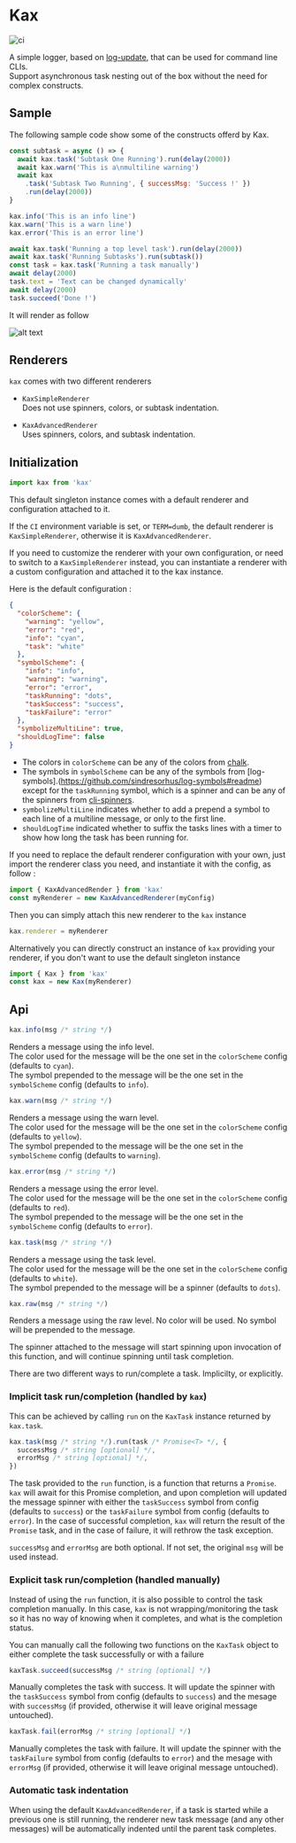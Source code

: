 # Kax

![ci][1]

A simple logger, based on [log-update](https://github.com/sindresorhus/log-update/issues), that can be used for command line CLIs.  
Support asynchronous task nesting out of the box without the need for complex constructs.

## Sample

The following sample code show some of the constructs offerd by Kax.

```js
const subtask = async () => {
  await kax.task('Subtask One Running').run(delay(2000))
  await kax.warn('This is a\nmultiline warning')
  await kax
    .task('Subtask Two Running', { successMsg: 'Success !' })
    .run(delay(2000))
}

kax.info('This is an info line')
kax.warn('This is a warn line')
kax.error('This is an error line')

await kax.task('Running a top level task').run(delay(2000))
await kax.task('Running Subtasks').run(subtask())
const task = kax.task('Running a task manually')
await delay(2000)
task.text = 'Text can be changed dynamically'
await delay(2000)
task.succeed('Done !')
```

It will render as follow

![alt text](media/sample.gif)

## Renderers

`kax` comes with two different renderers

- `KaxSimpleRenderer`\
Does not use spinners, colors, or subtask indentation.

- `KaxAdvancedRenderer`\
Uses spinners, colors, and subtask indentation.

## Initialization

```js
import kax from 'kax'
```

This default singleton instance comes with a default renderer and configuration attached to it.

If the `CI` environment variable is set, or `TERM=dumb`, the default renderer
is `KaxSimpleRenderer`, otherwise it is `KaxAdvancedRenderer`.

If you need to customize the renderer with your own configuration, or need to switch to a `KaxSimpleRenderer` instead, you can instantiate a renderer with a custom configuration and attached it to the kax instance.

Here is the default configuration :

```json
{
  "colorScheme": {
    "warning": "yellow",
    "error": "red",
    "info": "cyan",
    "task": "white"
  },
  "symbolScheme": {
    "info": "info",
    "warning": "warning",
    "error": "error",
    "taskRunning": "dots",
    "taskSuccess": "success",
    "taskFailure": "error"
  },
  "symbolizeMultiLine": true,
  "shouldLogTime": false
}
```

- The colors in `colorScheme` can be any of the colors from [chalk](https://www.npmjs.com/package/chalk).
- The symbols in `symbolScheme` can be any of the symbols from [log-symbols].(https://github.com/sindresorhus/log-symbols#readme) except for the `taskRunning` symbol, which is a spinner and can be any of the spinners from [cli-spinners](https://github.com/sindresorhus/cli-spinners#readme).
- `symbolizeMultiLine` indicates whether to add a prepend a symbol to each line of a multiline message, or only to the first line.
- `shouldLogTime` indicated whether to suffix the tasks lines with a timer to show how long the task has been running for.

If you need to replace the default renderer configuration with your own, just import the renderer class you need, and instantiate it with the config, as follow :

```js
import { KaxAdvancedRender } from 'kax'
const myRenderer = new KaxAdvancedRenderer(myConfig)
```

Then you can simply attach this new renderer to the `kax` instance

```js
kax.renderer = myRenderer
```

Alternatively you can directly construct an instance of `kax` providing your renderer, if you don't want to use the default singleton instance

```js
import { Kax } from 'kax'
const kax = new Kax(myRenderer)
```

## Api

```js
kax.info(msg /* string */)
```

Renders a message using the info level.  
The color used for the message will be the one set in the `colorScheme` config (defaults to `cyan`).  
The symbol prepended to the message will be the one set in the `symbolScheme` config (defaults to `info`).

```js
kax.warn(msg /* string */)
```

Renders a message using the warn level.  
The color used for the message will be the one set in the `colorScheme` config (defaults to `yellow`).  
The symbol prepended to the message will be the one set in the `symbolScheme` config (defaults to `warning`).

```js
kax.error(msg /* string */)
```

Renders a message using the error level.  
The color used for the message will be the one set in the `colorScheme` config (defaults to `red`).  
The symbol prepended to the message will be the one set in the `symbolScheme` config (defaults to `error`).

```js
kax.task(msg /* string */)
```

Renders a message using the task level.  
The color used for the message will be the one set in the `colorScheme` config (defaults to `white`).  
The symbol prepended to the message will be a spinner (defaults to `dots`).

```js
kax.raw(msg /* string */)
```

Renders a message using the raw level.
No color will be used.
No symbol will be prepended to the message.

The spinner attached to the message will start spinning upon invocation of this function, and will continue spinning until task completion.

There are two different ways to run/complete a task. Implicilty, or explicitly.

### Implicit task run/completion (handled by `kax`)

This can be achieved by calling `run` on the `KaxTask` instance returned by `kax.task`.

```js
kax.task(msg /* string */).run(task /* Promise<T> */, {
  successMsg /* string [optional] */,
  errorMsg /* string [optional] */,
})
```

The task provided to the `run` function, is a function that returns a `Promise`.  
`kax` will await for this Promise completion, and upon completion will updated the message spinner with either the `taskSuccess` symbol from config (defaults to `success`) or the `taskFailure` symbol from config (defaults to `error`). In the case of successful completion, `kax` will return the result of the `Promise` task, and in the case of failure, it will rethrow the task exception.

`successMsg` and `errorMsg` are both optional. If not set, the original `msg` will be used instead.

### Explicit task run/completion (handled manually)

Instead of using the `run` function, it is also possible to control the task completion manually. In this case, `kax` is not wrapping/monitoring the task so it has no way of knowing when it completes, and what is the completion status.

You can manually call the following two functions on the `KaxTask` object to either complete the task successfully or with a failure

```js
kaxTask.succeed(successMsg /* string [optional] */)
```

Manually completes the task with success. It will update the spinner with the `taskSuccess` symbol from config (defaults to `success`) and the mesage with `successMsg` (if provided, otherwise it will leave original message untouched).

```js
kaxTask.fail(errorMsg /* string [optional] */)
```

Manually completes the task with failure. It will update the spinner with the `taskFailure` symbol from config (defaults to `error`) and the mesage with `errorMsg` (if provided, otherwise it will leave original message untouched).

### Automatic task indentation

When using the default `KaxAdvancedRenderer`, if a task is started while a previous one is still running, the renderer new task message (and any other messages) will be automatically indented until the parent task completes.

[1]: https://github.com/electrode-io/kax/workflows/ci/badge.svg
